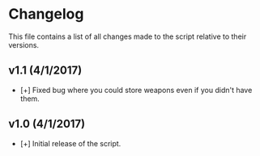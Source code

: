 Changelog
======
This file contains a list of all changes made to the script relative to their versions.

## v1.1 (4/1/2017)
- [+] Fixed bug where you could store weapons even if you didn't have them.


## v1.0 (4/1/2017)
- [+] Initial release of the script.

